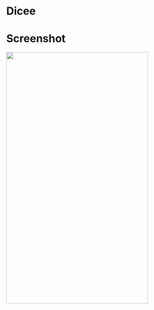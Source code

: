 # Dicee

<h1>Screenshot</h1>

<img src = "https://user-images.githubusercontent.com/7590943/29267630-19118d54-8107-11e7-8bb3-66029cf1934f.png" width = "375px" height = "667px"> 
